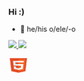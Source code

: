 ### Hi :)
- 📌 he/his o/ele/-o

<div>
  <a href="https://github.com/HakuAkai">
  <img width="300" src="https://github-readme-stats.vercel.app/api?username=hakuakai&show_icons=true&theme=midnight-purple&include_all_commits=true&count_private=true"/>
  <img width="300" src="https://github-readme-stats.vercel.app/api/top-langs/?username=hakuakai&layout=compact&langs_count=7&theme=midnight-purple"/>
</div>
<div style="display: inline_block"><br>
  <img align="center" alt="HTML" height="30" width="40" src="https://raw.githubusercontent.com/devicons/devicon/master/icons/html5/html5-original.svg">

